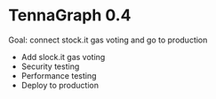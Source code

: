 # TennaGraph 0.4

Goal: connect stock.it gas voting and go to production

* Add slock.it gas voting 
* Security testing
* Performance testing
* Deploy to production

